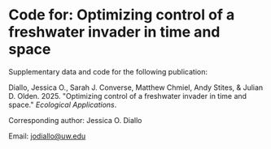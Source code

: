# Code for: Optimizing control of a freshwater invader in time and space
Supplementary data and code for the following publication:

Diallo, Jessica O., Sarah J. Converse, Matthew Chmiel, Andy Stites, & Julian D. Olden. 2025. "Optimizing control of a freshwater invader in time and space." _Ecological Applications_.

Corresponding author: Jessica O. Diallo 

Email: jodiallo@uw.edu
